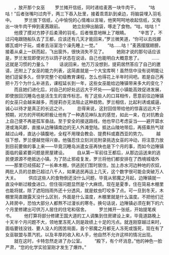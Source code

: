 　　，放开那个女巫
　　罗兰摊开信纸，同时递给麦茜一块牛肉干。
　　“咕咕！”后者张嘴叼过肉干，两三下吞入肚里，接着乖乖趴到桌边，将脑袋埋入羽毛中。
　　罗兰放下信纸，心中愉悦的心情难以言喻，他笑呵呵地收起信纸，又掏出一块牛肉干伸到麦茜跟前。
　　她立刻伸出脑袋，啄走了食物。“咕，咕咕！”
　　他摸了摸对方脖子后柔滑的羽毛，后者惬意地眯上了眼睛。
　　“辛苦了，不过闪电跟随船队去了王都，应该还有几天才能回来，”罗兰微笑道，“你可以去找娜娜瓦或叶子玩，或者去浴室泡个澡先睡上一觉。”
　　“咕……咕！”麦茜摆摆翅膀，接着从桌上一跃而起，飞出窗外，很快消失不见了。
　　她刚才说的那句话应该是，罗兰发现即使对方以鸽子状态在说话，自己也能明白大概意思了。
　　……这就是习惯的力量么？
　　话说回来，他万万没想到，提莉居然答应了自己的邀请，还附上了女巫的能力列表，这简直就是一个大宝库啊！虽然信中没有说明能让她们逗留多久，但学完整个初级教育课程，怎么也得花上半年时间吧。若是自己再把十万个为什么补进去，课程延长到一年，这些女巫能给边陲镇带来多大的变化？
　　而且她们进化后，对自己的好处远远大于坏处——留在小镇能高效促进发展，即使放回沉睡岛也是活生生的宣传标志。有了这些人的口耳相传，愿意前往边陲镇的女巫只会越来越多，而提莉亦无法阻止这种趋势。罗兰相信，比起利诱或威逼，诚心以待才是真正的长远之计。
　　总得来说，这封回信带给他的惊喜远远大于预期，对方的开明和积极让他有了一种遇见神队友的感觉，如此一来，在对抗教会上自己便不再是孤军奋战。至于安全的接送路线，他也早已考虑妥当——避开碧水港或海风郡，直接从边陲镇南边的无人外滩登陆。抵达山陵地带后，再搭乘热气球越过山峰，直达小镇腹地，全程不用理会教会、提费科或嘉西亚的势力。
　　越往下想，罗兰便越觉得兴奋。他强忍住立刻浏览附录挑选女巫的冲动，将注意力放到目前要做的事上来——毕竟沉睡岛派遣女巫再快也是下个月的事，而如今边陲镇面临的最紧要问题是房屋建设。
　　自从第一军前往王都后，从那边运送来的逃民便源源不绝抵达小镇。为了防止邪疫复发，罗兰将他们都安排在了西境城墙外——那里已经搭起了一长串木棚，供逃民们暂时居住。加上赤水河边种地的农奴，两批人员的总数已超过八千人，如果逃民再运上几天，这个数字很可能会突破万人大关。
　　供应这些人的食物倒还没什么问题，毕竟从邪魔之月起，边陲镇就一直没中断过粮食进口，但住宿问题显然是个大麻烦。现在是夏季，住在简易木棚里也能将就，除了遮阳挡雨外还十分透风，就是蚊虫叮咬多了点。可一旦到冬天，木棚里简直跟露天没什么区别，外面是什么温度，木棚里就是什么温度。不把他们迁入砖房中，恐怕大部分人都熬不过漫长的寒冬。换句话说，边陲镇必须在剩下的六个月里修建出可供万人居住的住宅和宿舍。
　　罗兰摊开一张纸，开始提笔疾书。
　　他打算将部分修建王国大道的工人调集到住房建设上来，毕竟道路晚上十天半个月问题不大，领地里冻死人则是政绩上十足的污点。就连刚穿越过来时，面临要钱没钱、要人没人的困苦局面，首个邪魔之月都无人冻死或饿死，现在有了女巫联盟与蒸汽机，以及丰厚的收入和人手，他自然不允许这样的情况出现。
　　就在这时，卡特忽然走进了办公室。
　　“殿下，有个坏消息，”他的神色一脸严肃，“您的化学实验室刚才发生了爆炸。”
